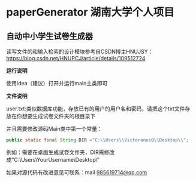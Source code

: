 # paperGenerator 湖南大学个人项目

## 自动中小学生试卷生成器

读写文件的和输入检索的设计模块参考自CSDN博主HNUJSY：https://blog.csdn.net/HNUPCJ/article/details/109512724

**运行说明**

使用idea（建议）打开并运行main主类即可

**文件说明**

user.txt:类似数据库功能，存放已有的用户的用户名和密码，请把这个txt文件存放在你想要生成试卷文件夹的根目录下

并且需要修改源码Main类中第一个常量：

```java
public static final String DIR ="C:\\Users\\VictoranusQ\\Desktop\\";
```

例如：需要在桌面生成试卷文件夹，DIR需修改成"C:\\Users\\YourUsername\\Desktop\\"



如果对源代码有改进意见可联系：mail 985619714@qq.com

